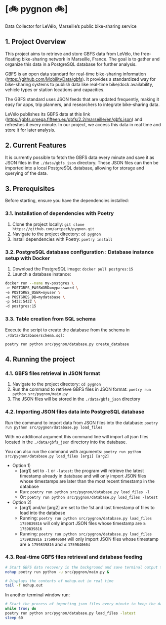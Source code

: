 # [🚲 pygnon 🚲]
Data Collector for LeVélo, Marseille’s public bike-sharing service

## 1. Project Overview

This project aims to retrieve and store GBFS data from LeVélo, the free-floating bike-sharing network in Marseille, France. The goal is to gather and organize this data in a PostgreSQL database for further analysis.

GBFS is an open data standard for real-time bike-sharing information (https://github.com/MobilityData/gbfs). It provides a standardized way for bike-sharing systems to publish data like real-time bike/dock availability, vehicle types or station locations and capacities.

The GBFS standard uses JSON feeds that are updated frequently, making it easy for apps, trip planners, and researchers to integrate bike-sharing data.

LeVélo publishes its GBFS data at this link (https://gbfs.omega.fifteen.eu/gbfs/2.2/marseille/en/gbfs.json) and refreshes it every minute. In our project, we access this data in real time and store it for later analysis.

## 2. Current Features

It is currently possible to fetch the GBFS data every minute and save it as JSON files in the `./data/gbfs_json` directory. These JSON files can then be imported into a local PostgreSQL database, allowing for storage and querying of the data.

## 3. Prerequisites

Before starting, ensure you have the dependencies installed:

### 3.1. Installation of dependencies with Poetry

1. Clone the project locally: `git clone https://github.com/artpech/pygnon.git`
2. Navigate to the project directory: `cd pygnon`
3. Install dependencies with Poetry: `poetry install`

### 3.2. PostgreSQL database configuration : Database instance setup with Docker

1. Download the PostgreSQL image: `docker pull postgres:15`
2. Launch a database instance:

```bash
docker run --name my-postgres \
-e POSTGRES_PASSWORD=mypassword \
-e POSTGRES_USER=myuser \
-e POSTGRES_DB=mydatabase \
-p 5432:5432 \
-d postgres:15
```

### 3.3. Table creation from SQL schema

Execute the script to create the database from the schema in `./data/database/schema.sql`:

 `poetry run python src/pygnon/database.py create_database`

## 4. Running the project

### 4.1. GBFS files retrieval in JSON format

1. Navigate to the project directory: `cd pygnon`
2. Run the command to retrieve GBFS files in JSON format: `poetry run python src/pygnon/main.py`
3. The JSON files will be stored in the `./data/gbfs_json` directory

### 4.2. Importing JSON files data into PostgreSQL database

Run the command to import data from JSON files into the database: `poetry run python src/pygnon/database.py load_files`

With no additional argument this command line will import all json files located in the `./data/gbfs_json` directory  into the database.

You can also run the command with arguments: `poetry run python src/pygnon/database.py load_files [arg1] [arg2]`

- Option 1)
    - [arg1] set to `-l` or `-latest`: the program will retrieve the latest timestamp already in database and will only import JSON files whose timestamps are later than the most recent timestamp in the database
    - Run: `poetry run python src/pygnon/database.py load_files -l`
    - Or: `poetry run python src/pygnon/database.py load_files -latest`
- Option 2)
    - [arg1] and/or [arg2] are set to the 1st and last timestamp of files to load into the database
    - Running: `poetry run python src/pygnon/database.py load_files 1759839816` will only import JSON files whose timestamp are ≥ `1759839816`
    - Running: `poetry run python src/pygnon/database.py load_files 1759839816 1759840604` will only import JSON files whose timestamp are ≥ `1759839816` and ≤ `1759840604`

### 4.3. Real-time GBFS files retrieval and database feeding

```bash
# Start GBFS data recovery in the background and save terminal output to the nohup.out file.
nohup poetry run python -u src/pygnon/main.py &

# Displays the contents of nohup.out in real time
tail -f nohup.out
```

In another terminal window run:

```bash
# Start the process of importing json files every minute to keep the database up to date.
while true; do
poetry run python src/pygnon/database.py load_files -latest
sleep 60
```
